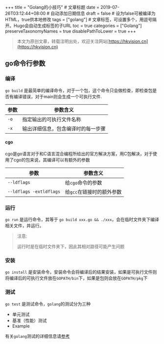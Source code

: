 +++
title = "Golang的小技巧"  # 文章标题
date = 2019-07-26T03:12:44+08:00  # 自动添加日期信息
draft = false  # 设为false可被编译为HTML，true供本地修改
tags = ["golang"]  # 文章标签，可设置多个，用逗号隔开。Hugo会自动生成标签的子URL
toc = true
categories = ["Golang"]
preserveTaxonomyNames = true
disablePathToLower = true
+++

> 本文为原创文章，转载注明出处，欢迎关注网站[https://hkvision.cn](https://hkvision.cn)

## go命令行参数

### 编译
`go build` 是最简单的编译命令，对于一个包，这个命令只会做检查，即检查包是否有编译错误，对于main则会生成一个可执行文件.

参数 | 参数含义
--- | ---
`-o` | 指定输出的可执行文件名称
`-x` | 输出详细信息，包含编译时的每一步骤

#### cgo
cgo是go语言对于和C语言混合编程所给出的官方解决方案，用C包解决，对于使用了cgo的包来说，其编译可以有额外的参数

参数 | 参数含义
--- | ---
`--ldflags` | 给`cgo`命令的参数
`--ldflags -extldflags` | 给`gcc`在链接时的额外参数


### 运行
`go run` 是运行命令，其等于 `go build xxx.go && ./xxx`，会在临时文件夹下编译相关文件，并运行。

> 注意:
> 
> 运行时是在临时文件夹下，因此其相对路径可能产生问题

### 安装
`go install` 是安装命令，安装命令会将编译后的结果安装，如果是可执行文件则将编译后的可执行文件放在`GOPATH/bin`下，如果是包则会放在`GOPATH/pkg`下

### 测试
`go test` 是测试命令，`golang`的测试分为三种

- 单元测试
- 基准（性能）测试
- Example

有关`golang`测试的详细信息请[参考][golangtest]




[golangtest]: https://blog.csdn.net/u011957758/article/details/81267972

